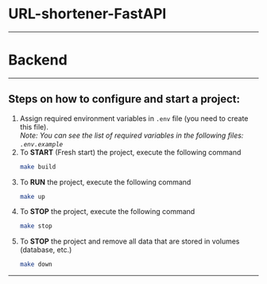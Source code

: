 # URL-shortener-FastAPI

***

# Backend

***

## Steps on how to configure and start a project:

1. Assign required environment variables in `.env` file (you need to create this file). \
   *Note: You can see the list of required variables in the following files: `.env.example`*
2. To **START** (Fresh start) the project, execute the following command
   ```bash
   make build
   ```
3. To **RUN** the project, execute the following command
   ```bash
   make up
   ```
4. To **STOP** the project, execute the following command
   ```bash
   make stop
   ```
5. To **STOP** the project and remove all data that are stored in volumes (database, etc.)
   ```bash
   make down
   ```

***